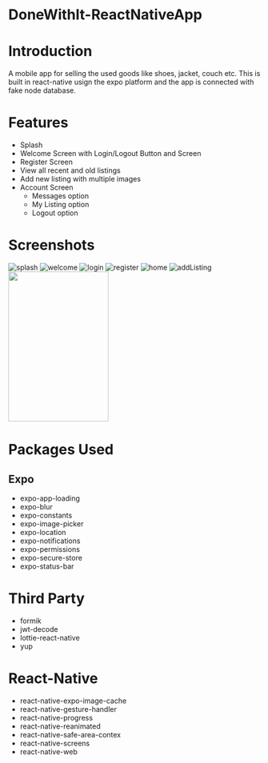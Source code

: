 # DoneWithIt-ReactNativeApp

# Introduction

A mobile app for selling the used goods like shoes, jacket, couch etc. This is built in react-native usign the expo platform and the app is connected with fake node database.

# Features

- Splash
- Welcome Screen with Login/Logout Button and Screen
- Register Screen
- View all recent and old listings
- Add new listing with multiple images
- Account Screen
  - Messages option
  - My Listing option
  - Logout option

# Screenshots

![splash](/documents/splash.png)
![welcome](/documents/welcome.png)
![login](/documents/login.png)
![register](/documents/register.png)
![home](/documents/home.png)
![addListing](/documents/addListing.png)
<img src="/documents/myaccount.png" height="300" width="200" />

# Packages Used

## Expo

- expo-app-loading
- expo-blur
- expo-constants
- expo-image-picker
- expo-location
- expo-notifications
- expo-permissions
- expo-secure-store
- expo-status-bar

# Third Party

- formik
- jwt-decode
- lottie-react-native
- yup

# React-Native

- react-native-expo-image-cache
- react-native-gesture-handler
- react-native-progress
- react-native-reanimated
- react-native-safe-area-contex
- react-native-screens
- react-native-web
